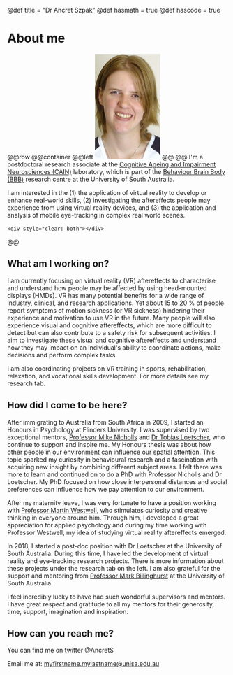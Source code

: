 @def title = "Dr Ancret Szpak"
@def hasmath = true
@def hascode = true
<!-- Note: by default hasmath == true and hascode == false. You can change this in
the config file by setting hasmath = false for instance and just setting it to true
where appropriate -->

# About me
@@row
@@container
@@left ![](/assets/ancret.jpg) @@
@@
I'm a postdoctoral research associate at the [Cognitive Ageing and Impairment Neurosciences (CAIN)](http://www.cain.science/people) laboratory, which is part of the [Behaviour Brain Body (BBB)](https://unisa.edu.au/research/behaviour-brain-body/) research centre at the University of South Australia.

I am interested in the (1) the application of virtual reality to develop or enhance real-world skills, (2) investigating the aftereffects people may experience from using virtual reality devices, and (3) the application and analysis of mobile eye-tracking in complex real world scenes.
~~~
<div style="clear: both"></div>
~~~
@@
<!--
## Current Roles at CAIN:
1. Leading the development of virtual reality and eye-tracking research projects;
2. Characterising virtual reality aftereffects for the best practice of VR usage;
3. Working with partner organisations to apply cutting-edge research from emerging technologies;
4. Supervising Honours and PhD students
-->
## What am I working on?
I am currently focusing on virtual reality (VR) aftereffects to characterise and understand how people may be affected by using head-mounted displays (HMDs). VR has many potential benefits for a wide range of industry, clinical, and research applications. Yet about 15 to 20 % of people report symptoms of motion sickness (or VR sickness) hindering their experience and motivation to use VR in the future. Many people will also experience visual and cognitive aftereffects, which are more difficult to detect but can also contribute to a safety risk for subsequent activities. I aim to investigate these visual and cognitive aftereffects and understand how they may impact on an individual's ability to coordinate actions, make decisions and perform complex tasks.

I am also coordinating projects on VR training in sports, rehabilitation, relaxation, and vocational skills development. For more details see my research tab.

## How did I come to be here?
After immigrating to Australia from South Africa in 2009, I started an Honours in Psychology at Flinders University. I was supervised by two exceptional mentors, [Professor Mike Nicholls](https://scholar.google.com.au/citations?user=2C7KixcAAAAJ&hl=en&oi=sra) and [Dr Tobias Loetscher](https://scholar.google.com.au/citations?user=fBU6ZDQAAAAJ&hl=en&oi=ao), who continue to support and inspire me. My Honours thesis was about how other people in our environment can influence our spatial attention. This topic sparked my curiosity in behavioural research and a fascination with acquiring new insight by combining different subject areas. I felt there was more to learn and continued on to do a PhD with Professor Nicholls and Dr Loetscher. My PhD focused on how close interpersonal distances and social preferences can influence how we pay attention to our environment.

After my maternity leave, I was very fortunate to have a position working with [Professor Martin Westwell](https://www.sace.sa.edu.au/about/publications/chief-executive-blog), who stimulates curiosity and creative thinking in everyone around him. Through him, I developed a great appreciation for applied psychology and during my time working with Professor Westwell, my idea of studying virtual reality aftereffects emerged.

In 2018, I started a post-doc position with Dr Loetscher at the University of South Australia. During this time, I have led the development of virtual reality and eye-tracking research projects. There is more information about these projects under the research tab on the left. I am also grateful for the support and mentoring from [Professor Mark Billinghurst](https://scholar.google.com/citations?user=S-J_ItYAAAAJ&hl=en) at the University of South Australia.

I feel incredibly lucky to have had such wonderful supervisors and mentors. I have great respect and gratitude to all my mentors for their generosity, time, support, imagination and inspiration.
<!--
## Pages and structure

Here are a few empty pages connecting to the menu links to show where files can go and the resulting paths. (It's probably best if you look at the source folder for this).

* [News](/pub/menu1.html)
* [Research](/pub/menu2.html)
* [Publications](/pub/menu3.html)

## References

* \biblabel{noether15}{Noether (1915)} **Noether**,  Körper und Systeme rationaler Funktionen, 1915.
* \biblabel{bezanson17}{Bezanson et al. (2017)} **Bezanson**, **Edelman**, **Karpinski** and **Shah**, [Julia: a fresh approach to numerical computing](https://julialang.org/research/julia-fresh-approach-BEKS.pdf), SIAM review 2017.
-->
## How can you reach me?
You can find me on twitter @AncretS

Email me at: myfirstname.mylastname@unisa.edu.au
